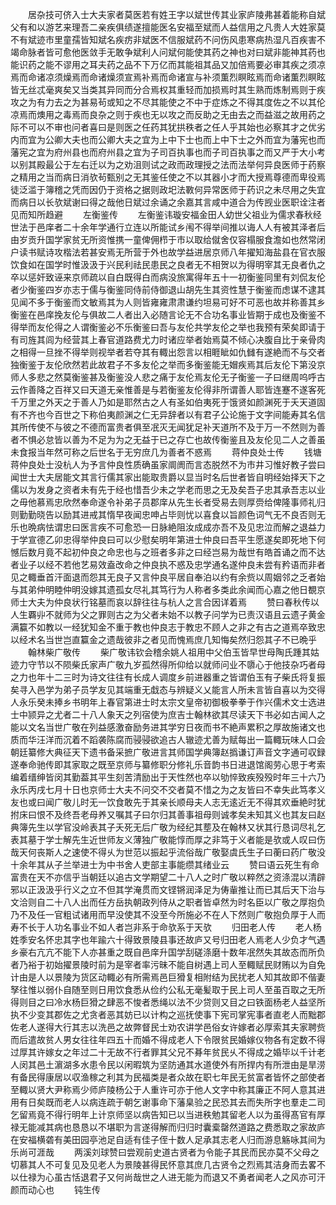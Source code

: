 <!-- { "loadSidebar": true } -->
　　居杂技可侪入士大夫家者莫医若有姓王字以斌世传其业家庐陵弗甚着能称自斌父有和以游艺来理吾二亲疾俱绩遂擅能医名安福至斌而人益信用之凡贵人大姓家莫不有斌迹市里童孺皆知斌名疾疠非斌医不信服斌药不问伤风患寒病热湿凡百疾害不竭命脉者皆可愈他医敛手无敢争斌利人问斌何能使其药之神也对曰斌非能神其药也能识药之能不谬用之耳夫药之品不下万亿而其能祖其品又加倍焉要必审其疾之须凉焉而命诸凉须燥焉而命诸燥须宣焉补焉而命诸宣与补须薫烈瞑眩焉而命诸薫烈瞑眩皆无丝忒毫爽矣又当类其异同而分合焉权其重轻而加损焉时其生熟而炼制焉则于疾攻之为有力去之为甚易茍或知之不尽其能使之不中于症炼之不得其度佐之不以其伦凉焉而燠用之毒焉而良杂之则于疾也无以攻之而反助之无由去之而益滋之故用药之际不可以不审也问者喜曰是则医之任药其犹拱秩者之任人乎其始也必察其才之优劣内而宜为公卿大夫也而公卿大夫之宜为上中下士也而上中下士之外而宜为藩宪也而藩宪之宜为府州县也而府州县之宜为子司百执事也而子司百执事之而又严于大小考以别其殿最公于左右迁以为之劝沮则试之政而政理授之法而法举何异良医师于药察之精用之当而病日消欤茍甄别之无其鉴任使之不以其器小才而大授焉尊德而卑役焉徒泛滥于簿稽之凭而因仍于资格之据则政圯法斁何异常医师于药识之未尽用之失宜而病日以长欤斌谢曰得之哉他日斌过余诵之余嘉其言咸中道合为传觊业医职诠注者见而知所趋避
　　左衡鉴传
　　左衡鉴讳璇安福金田人幼世父祖业为儒求春秋经世法于邑庠者二十余年学通行立连以所能试乡闱不得举间推以诲人人有被其泽者后由岁贡升国学家贫无所资惟携一童俾佣栉于市以取给僦舍仅容榻服食澹如也然常闭户读书赋诗攻楷法若甚安焉无所营于外也故学益进居京师八年擢知海盐县在官衣服饮食如在国学时惟汲汲于兴民利祛民患民之良者无不相贺以为得明宰其无良者仇之卒以惩奸致诬来京师疏以自白既得白而病没旅寓得年五十一初衡鉴同里有刘侃友伦者少衡鉴四岁亦志于儒与衡鉴同侍前侍御退山胡先生其资性慧于衡鉴而虑谋不逮其见闻不多于衡鉴而文敏焉其为人则皆雍雍肃肃谦约坦易可好不可恶也故并称善其乡衡鉴在邑庠挽友伦与俱故二人者出入必随言论无不合功名事业皆期于成也及衡鉴不得举而友伦得之人谓衡鉴必不乐衡鉴曰吾与友伦共学友伦之举也我预有荣矣即请于有司旌其闾为经营其上春官道路费尤力时诸应举者始焉莫不倾心决腹自比于亲骨肉之相得一旦挫不得举则视举者若夺其有輙出怨言以相睚眦如仇雠有遂絶而不与交者独衡鉴于友伦欣然若此故君子不多友伦之举而多衡鉴能无媢疾焉其后友伦下第没京师人多悲之然莫衡鉴甚及衡鉴没人悲之痛于友伦焉友伦无子衡鉴一子曰继周呜呼古云作善降之百祥又曰天道无亲惟善是与若衡鉴友伦得非所谓善人耶皆连蹇不遂客死千万里之外天之于善人乃如是耶然古之人有圣如伯夷死于饿贤如颜渊死于夭天道固有不齐也今百世之下称伯夷颜渊之仁无异辞者以有君子公论施于文字间能寿其名信其所传使不与彼之不德而富贵者俱至冺灭无闻犹足补天道所不及于万一不然则为善者不惧必怠皆以善为不足为为之无益于已之存亡也故传衡鉴且及友伦见二人之善虽未食报当年然可称之后世名于无穷庶几为善者不惑焉
　　蒋仲良处士传
　　钱塘蒋仲良处士没杭人为予言仲良性质确虽家阛阓而言态脱然不为市井习惟好教子尝曰闻世士大夫居能文其言行儒其家出能取贵爵以显当时名后世者皆自明经始择天下之儒以为发身之资者未有先于经也惜吾少未之学老而思之无及矣吾子忠其承吾志以业之毋他慕焉忠欣然奉命遂令补弟子员郡庠从先生长者受易去则厚赍给俾隆事师礼归则勤勤晓告以励其进戒其惰早夜闻忠呻占毕则忧以喜食以旨颜色词气无不良否则无乐也晩病怯谓忠曰医言疾不可愈恐一日脉絶阻汝成成亦吾不及见忠泣而解之退益力于学宣德乙卯忠得举仲良曰可以少慰矣明年第进士仲良曰吾平生愿遂矣即死地下何憾后数月竟不起初仲良之命忠也与之班者多非之曰经岂易为哉世有皓首诵之而不达者业子以经不若他艺易效盍改命之仲良执不惑及忠学通名遂仲良未尝有矜语而非者见之輙垂首汗面退而怨其无良子又言仲良平居自奉泊以约有余赀以周姻邻之乏者始与其弟仲明睦仲明没嫁其遗孤女尽礼其笃行为人称者多类此余闻而心嘉之他日覩京师士大夫为仲良状行铭墓而哀以辞往往与杭人之言合因详着焉
　　赞曰春秋传以人生覉丱不就师为父之罪则古之为父者未始不以教子问学为已责汉语且云遗子黄金满籯不如教以一经犹知金不重于教也仲良志于教忠不顾人之非之有古之道焉卒致忠以经术名当世岂直籯金之遗哉彼非之者见而愧焉庶几知悔矣然归怨其子不已晩乎
　　翰林柴广敬传
　　柴广敬讳钦会稽余姚人祖用中父伯玉皆早世母陶氏踵其姑迹力守节以不陨柴氏家声广敬九岁孤然得所仰给以就师问业不隳心于他技杂巧者母之力也年十二三时为诗文往往有长成人调度乡前进器重之皆谓伯玉有子柴氏将复振矣寻入邑学为弟子员学友见其端重无戱态与辨疑义乂能言人所未言皆自喜以为交得人永乐癸未捧乡书明年上春官第进士时太宗文皇帝初御极拳拳于作兴儒术文士选进士中颕异之尤者二十八人象天之列宿使为庶吉士翰林欲其尽读天下书必如古闻人之能以文名当世广敬在列益感激奋励务进其学穷日夜而书不絶声累积之厚故施诸文也质而华汪洋而沉着不蹈袭陈腐而骎骎欲追古人辙迹尤善为赋每出一篇輙玩味人口会朝廷纂修大典征天下遗书备采摭广敬进言其师国学典簿赵撝谦订声音文字通可収録遂奉命驰传即其家取之既至京师与纂修职分修礼乐音韵书日进退馆阁劳心思于考索编着缙绅皆闵其勤葢其平生刻苦清励出于天性然也卒以劬悴致疾殁殁时年三十六乃永乐丙戌七月十日也京师士大夫不问交不交者莫不惜之为之友皆曰不幸失此笃孝义友也或曰闻广敬儿时无一饮食敢先于其亲长顺母夫人志无逺近无不得其欢垂絶时犹拊床曰恨不及终吾老母养又嘱其子曰尔归其善事祖母则诚孝矣未知其义也其友曰赵典簿先生以学官没岭表其子夭死无后广敬为经纪其塟及在翰林又状其行恳词尽礼乞表其墓于学士解先生近世师友义薄独广敬能惇而厚之非笃于义者能是欤或人叹曰伤哉天何丧斯人之速使不得乆为世范以振起乎流俗哉广敬娶虞氏生子曰蘅曰药广敬没十余年其从子兰举进士为中书舍人吏部主事能缵其绪业云
　　赞曰语云死生有命富贵在天不亦信乎当朝廷以追古文学期望二十八人之时广敬以粹然之资涤混以清辟邪以正汲汲乎行义之立不但其学淹贯而文铿锵润泽足为俦軰推让而已其后天下治与文洽则自二十八人出而任方岳执朝政列侍从之职者皆卓然为时名臣以广敬之厚抱负乃不及任一官粗试诸用而早没使其不没至今所施必不在人下然则广敬抱负厚于人而寿不长于人功名事业不如人者岂非系于命欤系于天欤
　　归田老人传
　　老人杨姓季安名怀忠其字也年踰六十得致景陵县事还故庐又号归田老人焉老人少负才气遇乡豪右亢亢不能下人亦甚重之既自邑庠升国学刮磋涤磨十数年冺然失其故态而所负者乃裕于初始擢景陵时前为是宰者率污昧不能自树遇上司人至輙赋民财贿以为自免计由是人以景陵为货区动輙必有所需焉邑巨猾复相附结为民扰老人知其故即不偕妻孥往惟以弱仆自随至则日用饮食悉从俭约公私无毫髪取于民上司人至虽百取之无所得则目之曰冷水杨巨猾之肆恶不悛者悉绳以法不少贷则又目之曰铁面杨老人益坚所执不少变其郡佐之尤贪者恶其妨已以计构之巡抚使事下宪司掌宪事者直老人而黜郡佐老人遂得大行其志以洗邑之故弊督民士劝农讲学邑俗女许嫁者必厚索其夫家聘赀而后遣故贫人男女往往年四五十而婚不得成老人下令限贫民婚嫁仪物各有定数不得过厚其许嫁女之年过二十无故不行者罪其父兄不朞年贫民乆不得成之婚毕以千计老人闵其邑土濵湖多水患令民以闲暇筑为坚防通其水道使外有所捍内有所泄由是旱涝有备民得康居以収渔稼之利其为民福类是者众故在职七年民无贫富者皆怀之部使者至輙以贤大尹称焉少师庐陵杨公于人重许可亦于他人文字中称其廉正不阿人意其进用有日矣既而老人以病连疏于朝乞谢事命下藩臬验之民恐其去而失所字也羣走二司乞留焉竟不得行明年上计京师坚以病告知已以当进秩勉其留老人以为虽得髙官有厚禄无能减其病也恳恳以不堪职为言遂得解而归归时囊槖罄然道路之费悉取之家故庐在安福横砻有美田园亭池足自适有佳子侄十数人足承其志老人归而游息觞咏其间为乐尚可涯哉
　　两溪刘球赞曰尝观前史道古贤者为令能子其民而民亦莫不父母之切慕其人不可复见及见老人为景陵甚得民怀意其庶几古贤令之烈焉其洁身而去畧不以仕禄为心虽古恬退君子又何尚哉世之人进无能为而退又不勇者闻老人之风亦可汗颜而动心也
　　钝生传
